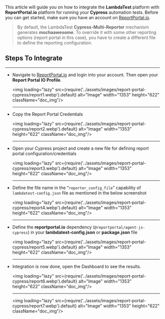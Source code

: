 This article will guide you on how to integrate the **LambdaTest** platform with **ReportPortal.io** platform for running your **Cypress** automation tests. Before you can get started, make sure you have an account on [ReportPortal.io](http://reportportal.io/).

> By default, the LambdaTest **Cypress-Multi-Reporter** mechanism generates **mochaawesome**. To override it with some other reporting options (report portal in this case), you have to create a different file to define the reporting configuration.

## Steps To Integrate

---

- Navigate to [ReportPortal.io](http://reportportal.io/) and login into your account. Then open your **Report Portal IO Profile**.

  <img loading="lazy" src={require('../assets/images/report-portal-cypress/report1.webp').default} alt="Image" width="1353" height="622" className="doc_img"/>

  ***

- Copy the Report Portal Credentials

  <img loading="lazy" src={require('../assets/images/report-portal-cypress/report2.webp').default} alt="Image" width="1353" height="622" className="doc_img"/>

  ***

- Open your Cypress project and create a new file for defining report portal configuration/credentials

  <img loading="lazy" src={require('../assets/images/report-portal-cypress/report3.webp').default} alt="Image" width="1353" height="622" className="doc_img"/>

  ***

- Define the file name in the “`reporter_config_file`“ capability of `lambdatest-config.json` file as mentioned in the below screenshot

  <img loading="lazy" src={require('../assets/images/report-portal-cypress/report4.webp').default} alt="Image" width="1353" height="622" className="doc_img"/>

  ***

- Define the **reportportal.io** dependency (`@reportportal/agent-js-cypress`) in your **lambdatest-config.json** or **package.json** file

  <img loading="lazy" src={require('../assets/images/report-portal-cypress/report5.webp').default} alt="Image" width="1353" height="622" className="doc_img"/>

  ***

- Integration is now done, open the Dashboard to see the results.

  <img loading="lazy" src={require('../assets/images/report-portal-cypress/report6.webp').default} alt="Image" width="1353" height="622" className="doc_img"/>

  ***

  <img loading="lazy" src={require('../assets/images/report-portal-cypress/report7.webp').default} alt="Image" width="1353" height="622" className="doc_img"/>
